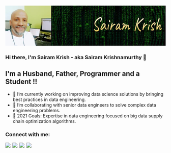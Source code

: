 [![Header](./images/profile-header-banner.jpg)][website]

### Hi there, I'm Sairam Krish - aka Sairam Krishnamurthy 👋

## I'm a Husband, Father, Programmer and a Student !!

- 🌱 I’m currently working on improving data science solutions by bringing best practices in data engineering.
- 👯 I’m collaborating with senior data engineers to solve complex data engineering problems.
- 🥅 2021 Goals: Expertise in data engineering focused on big data supply chain optimization algorithms.

### Connect with me:

[<img align="left" width="22px" src="https://cdn.jsdelivr.net/npm/simple-icons@v3/icons/medium.svg" />][medium]
[<img align="left" width="22px" src="https://cdn.jsdelivr.net/npm/simple-icons@v3/icons/twitter.svg" />][twitter]
[<img align="left" width="22px" src="https://cdn.jsdelivr.net/npm/simple-icons@v3/icons/linkedin.svg" />][linkedin]
[<img align="left" width="22px" src="https://cdn.jsdelivr.net/npm/simple-icons@v3/icons/stackoverflow.svg" />][stackoverflow]


[medium]: http://sairamkrish.medium.com
[website]: http://sairamkrish.medium.com
[twitter]: https://twitter.com/haisairam
[stackoverflow]: https://stackoverflow.com/users/1294667/sairam-krish
[linkedin]: https://www.linkedin.com/in/sairamkrish
